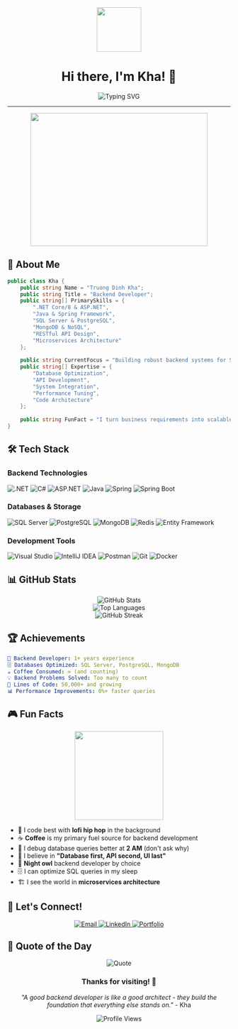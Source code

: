<div align="center">
  <img src="https://media.giphy.com/media/L1R1tvI9svkIWwpVYr/giphy.gif" width="100" height="100"/>
</div>

<h1 align="center">Hi there, I'm Kha! 👋</h1>

<div align="center">
  <img src="https://readme-typing-svg.herokuapp.com?font=Fira+Code&pause=1000&color=00D4FF&center=true&vCenter=true&width=435&lines=Backend+Developer;.NET+%26+Java;Database+Architect;Problem+Solver+%F0%9F%9A%80" alt="Typing SVG" />
</div>

---

<div align="center">
  <img src="https://media.giphy.com/media/3o7btPCcdNniyf0ArS/giphy.gif" width="400" height="300"/>
</div>

## 🚀 About Me

```csharp
public class Kha {
    public string Name = "Truong Dinh Kha";
    public string Title = "Backend Developer";
    public string[] PrimarySkills = {
        ".NET Core/8 & ASP.NET",
        "Java & Spring Framework",
        "SQL Server & PostgreSQL",
        "MongoDB & NoSQL",
        "RESTful API Design",
        "Microservices Architecture"
    };
    
    public string CurrentFocus = "Building robust backend systems for Smart TMS";
    public string[] Expertise = {
        "Database Optimization",
        "API Development", 
        "System Integration",
        "Performance Tuning",
        "Code Architecture"
    };
    
    public string FunFact = "I turn business requirements into scalable backend solutions ☕ → 🏗️";
}
```

## 🛠️ Tech Stack

### Backend Technologies
![.NET](https://img.shields.io/badge/.NET-512BD4?style=for-the-badge&logo=dotnet&logoColor=white)
![C#](https://img.shields.io/badge/C%23-239120?style=for-the-badge&logo=c-sharp&logoColor=white)
![ASP.NET](https://img.shields.io/badge/ASP.NET-512BD4?style=for-the-badge&logo=dotnet&logoColor=white)
![Java](https://img.shields.io/badge/Java-ED8B00?style=for-the-badge&logo=openjdk&logoColor=white)
![Spring](https://img.shields.io/badge/Spring-6DB33F?style=for-the-badge&logo=spring&logoColor=white)
![Spring Boot](https://img.shields.io/badge/Spring_Boot-6DB33F?style=for-the-badge&logo=spring-boot&logoColor=white)

### Databases & Storage
![SQL Server](https://img.shields.io/badge/Microsoft_SQL_Server-CC2927?style=for-the-badge&logo=microsoft-sql-server&logoColor=white)
![PostgreSQL](https://img.shields.io/badge/PostgreSQL-316192?style=for-the-badge&logo=postgresql&logoColor=white)
![MongoDB](https://img.shields.io/badge/MongoDB-4EA94B?style=for-the-badge&logo=mongodb&logoColor=white)
![Redis](https://img.shields.io/badge/Redis-DC382D?style=for-the-badge&logo=redis&logoColor=white)
![Entity Framework](https://img.shields.io/badge/Entity_Framework-512BD4?style=for-the-badge&logo=dotnet&logoColor=white)

### Development Tools
![Visual Studio](https://img.shields.io/badge/Visual_Studio-5C2D91?style=for-the-badge&logo=visual-studio&logoColor=white)
![IntelliJ IDEA](https://img.shields.io/badge/IntelliJ_IDEA-000000?style=for-the-badge&logo=intellij-idea&logoColor=white)
![Postman](https://img.shields.io/badge/Postman-FF6C37?style=for-the-badge&logo=postman&logoColor=white)
![Git](https://img.shields.io/badge/Git-F05032?style=for-the-badge&logo=git&logoColor=white)
![Docker](https://img.shields.io/badge/Docker-2496ED?style=for-the-badge&logo=docker&logoColor=white)

## 📊 GitHub Stats

<div align="center">
  <img src="https://github-readme-stats.vercel.app/api?username=KhaTruong-Pratek&show_icons=true&theme=tokyonight&hide_border=true&count_private=true" alt="GitHub Stats" />
</div>

<div align="center">
  <img src="https://github-readme-stats.vercel.app/api/top-langs/?username=KhaTruong-Pratek&layout=compact&theme=tokyonight&hide_border=true" alt="Top Languages" />
</div>

<div align="center">
  <img src="https://github-readme-streak-stats.herokuapp.com/?user=KhaTruong-Pratek&theme=tokyonight&hide_border=true" alt="GitHub Streak" />
</div>

## 🏆 Achievements

```yaml
🏅 Backend Developer: 1+ years experience
🗄️ Databases Optimized: SQL Server, PostgreSQL, MongoDB
☕ Coffee Consumed: ∞ (and counting)
💡 Backend Problems Solved: Too many to count
🚀 Lines of Code: 50,000+ and growing
📊 Performance Improvements: 0%+ faster queries
```

## 🎮 Fun Facts

<div align="center">
  <img src="https://media.giphy.com/media/3o7aTskHEUdgCQAXde/giphy.gif" width="200" height="200"/>
</div>

- 🎵 I code best with **lofi hip hop** in the background
- ☕ **Coffee** is my primary fuel source for backend development
- 🐛 I debug database queries better at **2 AM** (don't ask why)
- 🎯 I believe in **"Database first, API second, UI last"**
- 🌙 **Night owl** backend developer by choice
- 🗄️ I can optimize SQL queries in my sleep
- 🏗️ I see the world in **microservices architecture**


## 🤝 Let's Connect!

<div align="center">
  <a href="mailto:truongdinhkha7@gmail.com">
    <img src="https://img.shields.io/badge/Email-D14836?style=for-the-badge&logo=gmail&logoColor=white" alt="Email"/>
  </a>
  <a href="https://www.linkedin.com/in/truongdinhkha7">
    <img src="https://img.shields.io/badge/LinkedIn-0077B5?style=for-the-badge&logo=linkedin&logoColor=white" alt="LinkedIn"/>
  </a>
  
  <a href="https://your-portfolio.com">
    <img src="https://img.shields.io/badge/Portfolio-FF5722?style=for-the-badge&logo=todoist&logoColor=white" alt="Portfolio"/>
  </a>
</div>

## 💬 Quote of the Day

<div align="center">
  <img src="https://quotes-github-readme.vercel.app/api?type=horizontal&theme=tokyonight" alt="Quote"/>
</div>


<div align="center">
  
  ### Thanks for visiting! 🎉
  
  *"A good backend developer is like a good architect - they build the foundation that everything else stands on."* - Kha
  
  <img src="https://komarev.com/ghpvc/?username=KhaTruong-Pratek&style=for-the-badge&color=blue" alt="Profile Views"/>
</div>
